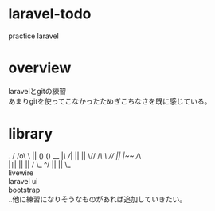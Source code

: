 # laravel-todo
practice laravel

# overview
laravelとgitの練習  
あまりgitを使ってこなかったためぎこちなさを既に感じている。

# library
  _._
/ /o\ \   || ()                ()  __
|_\ /_|   || || \\// /_\ \\ // || |~~ /_\   
 |`|`|    || ||  \/  \\_  \^/  || ||  \\_   
livewire  
laravel ui  
bootstrap  
..他に練習になりそうなものがあれば追加していきたい。
